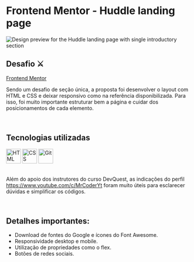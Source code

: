 # Frontend Mentor - Huddle landing page 

![Design preview for the Huddle landing page with single introductory section](./design/desktop-preview.jpg)

## Desafio ⚔

[Frontend Mentor](https://www.frontendmentor.io) 

Sendo um desafio de seção única, a proposta foi desenvolver o layout com HTML e CSS e deixar responsivo como na referência disponibilizada. Para isso, foi muito importante estruturar bem a página e cuidar dos posicionamentos de cada elemento.

<br>

## Tecnologias utilizadas
<div style="display: inline_block">
  <img src="https://cdn.jsdelivr.net/gh/devicons/devicon/icons/html5/html5-plain-wordmark.svg" title="HTML" width="40" height="40"/> 
  <img src="https://cdn.jsdelivr.net/gh/devicons/devicon/icons/css3/css3-plain-wordmark.svg" title="CSS" width="40" height="40"/>
  <img src="https://cdn.jsdelivr.net/gh/devicons/devicon/icons/git/git-original.svg" title="Git" width="40" height="40"/>
</div>

<br>

Além do apoio dos instrutores do curso DevQuest, as indicações do perfil https://www.youtube.com/c/MrCoderYt foram muito úteis para esclarecer dúvidas e simplificar os códigos.

<br>

## Detalhes importantes:
- Download de fontes do Google e ícones do Font Awesome.
- Responsividade desktop e mobile.
- Utilização de propriedades como o flex.
- Botões de redes sociais.






